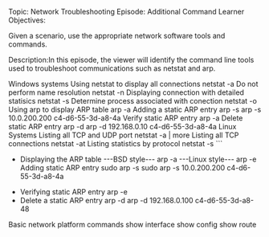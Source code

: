 Topic: Network Troubleshooting Episode: Additional Command Learner Objectives:

Given a scenario, use the appropriate network software tools and commands.

Description:In this episode, the viewer will identify the command line tools used to troubleshoot communications such as netstat and arp.

Windows systems
Using netstat to display all connections
netstat -a
Do not perform name resolution
netstat -n
Displaying connection with detailed statisics
netstat -s
Determine process associated with conection
netstat -o
Using arp to display ARP table
arp -a
Adding a static ARP entry
arp -s <IP address> <MAC address>
arp -s 10.0.200.200 c4-d6-55-3d-a8-4a
Verify static ARP entry
arp -a
Delete static ARP entry
arp -d <IP address> <MAC address>
arp -d 192.168.0.10 c4-d6-55-3d-a8-4a
Linux Systems
Listing all TCP and UDP port
netstat -a | more
Listing all TCP connections
netstat -at
Listing statistics by protocol
netstat -s
    ```
+ Displaying the ARP table
---BSD style--- arp -a ---Linux style--- arp -e
Adding static ARP entry
sudo arp -s <IPAddress> <MACAddress> sudo arp -s 10.0.200.200 c4-d6-55-3d-a8-4a
- Verifying static ARP entry
arp -e
- Delete a static ARP entry
arp -d <IP address> <MAC address> arp -d 192.168.0.100 c4-d6-55-3d-a8-48

Basic network platform commands
show interface
show config
show route